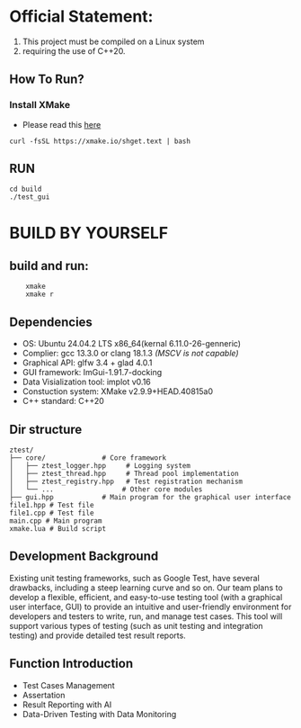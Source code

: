 <!--
 * @Author: starAndHonor 13750616920@163.com
 * @Date: 2025-06-06 21:26:02
 * @LastEditors: starAndHonor 13750616920@163.com
 * @LastEditTime: 2025-06-06 21:46:16
 * @FilePath: /ztest/README.md
 * @Description: 这是默认设置,请设置`customMade`, 打开koroFileHeader查看配置 进行设置: https://github.com/OBKoro1/koro1FileHeader/wiki/%E9%85%8D%E7%BD%AE
-->
# Official Statement: 
1. This project must be compiled on a Linux system
2.  requiring the use of C++20.

</details>

## How To Run?
### Install XMake
  * Please read this [here](https://xmake.io/#/zh-cn/guide/installation)
  ```
  curl -fsSL https://xmake.io/shget.text | bash
  ```
## RUN
```
cd build
./test_gui
```
# BUILD BY YOURSELF
## build and run:
```
    xmake
    xmake r
```

  ## Dependencies
  - OS:   Ubuntu 24.04.2 LTS x86_64(kernal 6.11.0-26-genneric)
  - Complier: gcc 13.3.0 or clang 18.1.3 *(MSCV is not capable)*
  - Graphical API: glfw 3.4 + glad 4.0.1
  - GUI framework: ImGui-1.91.7-docking 
  - Data Visialization tool: implot v0.16
  - Constuction system: XMake v2.9.9+HEAD.40815a0
  - C++ standard: C++20
## Dir structure
```
ztest/
├── core/              # Core framework
│   ├── ztest_logger.hpp     # Logging system
│   ├── ztest_thread.hpp     # Thread pool implementation
│   ├── ztest_registry.hpp   # Test registration mechanism
│   └── ...                 # Other core modules
├── gui.hpp            # Main program for the graphical user interface
file1.hpp # Test file
file1.cpp # Test file
main.cpp # Main program
xmake.lua # Build script
```
## Development Background 
Existing unit testing frameworks, such as Google Test, have several drawbacks, including a steep learning curve and so on. Our team plans to develop a flexible, efficient, and easy-to-use testing tool (with a graphical user interface, GUI) to provide an intuitive and user-friendly environment for developers and testers to write, run, and manage test cases. This tool will support various types of testing (such as unit testing and integration testing) and provide detailed test result reports.

## Function Introduction
* Test Cases Management 
* Assertation
* Result Reporting with AI
* Data-Driven Testing with Data Monitoring